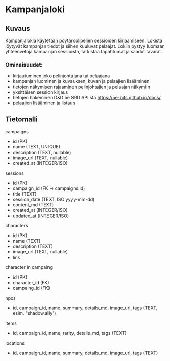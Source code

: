 # Kampanjaloki

## Kuvaus
Kampanjalokia käytetään pöytäroolipelien sessioiden kirjaamiseen. Lokista löytyvät kampanjan tiedot ja siihen kuuluvat pelaajat. Lokiin pystyy luomaan yhteenvetoja kampanjan sessioista, tarkistaa tapahtumat ja saadut tavarat. 

### Ominaisuudet:
- kirjautuminen joko pelinjohtajana tai pelaajana
- kampanjan luominen ja kuvauksen, kuvan ja pelaajien lisääminen
- tietojen näkymisen rajaaminen pelinjohtajien ja pelaajan näkymiin
- yksittäisen session kirjaus
- tietojen hakeminen D&D 5e SRD API:sta https://5e-bits.github.io/docs/
- pelaajien lisääminen ja listaus


## Tietomalli

campaigns
- id (PK)
- name (TEXT, UNIQUE)
- description (TEXT, nullable)
- image_url (TEXT, nullable)
- created_at (INTEGER/ISO)

sessions
- id (PK)
- campaign_id (FK → campaigns.id)
- title (TEXT)
- session_date (TEXT, ISO yyyy-mm-dd)
- content_md (TEXT)
- created_at (INTEGER/ISO)
- updated_at (INTEGER/ISO)

characters
- id (PK)
- name (TEXT)
- description (TEXT)
- image_url (TEXT, nullable)
- link

character in campaing
- id (PK)
- character_id (FK)
- campaing_id (FK)

npcs
- id, campaign_id, name, summary, details_md, image_url, tags (TEXT, esim. "shadow,ally")

items
- id, campaign_id, name, rarity, details_md, tags (TEXT)

locations
- id, campaign_id, name, summary, details_md, image_url, tags (TEXT)
